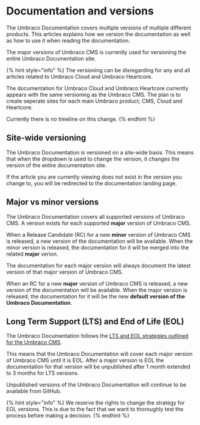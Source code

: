 # Documentation and versions

The Umbraco Documentation covers multiple versions of multiple different products. This articles explains how we version the documentation as well as how to use it when reading the documentation.

The major versions of Umbraco CMS is currently used for versioning the entire Umbraco Documentation site.

{% hint style="info" %}
The versioning can be disregarding for any and all articles related to Umbraco Cloud and Umbraco Heartcore.

The documentation for Umbraco Cloud and Umbraco Heartcore currently appears with the same versioning as the Umbraco CMS. The plan is to create seperate sites for each main Umbraco product; CMS, Cloud and Heartcore.

Currently there is no timeline on this change.
{% endhint %}

## Site-wide versioning

The Umbraco Documentation is versioned on a site-wide basis. This means that when the dropdown is used to change the version, it changes the version of the entire documentation site.

If the article you are currently viewing does not exist in the version you change to, you will be redirected to the documentation landing page.

## Major vs minor versions

The Umbraco Documentation covers all supported versions of Umbraco CMS. A version exists for each supported **major** version of Umbraco CMS.

When a Release Candidate (RC) for a new **minor** version of Umbraco CMS is released, a new version of the documentation will be available. When the minor version is released, the documentation for it will be merged into the related **major** verion.

The documentation for each major version will always document the latest version of that major version of Umbraco CMS.

When an RC for a new **major** version of Umbraco CMS is released, a new version of the documentation will be available. When the major version is released, the documentation for it will be the new **default version of the Umbraco Documentation**.

## Long Term Support (LTS) and End of Life (EOL)

The Umbraco Documentation follows the [LTS and EOL strategies outlined for the Umbraco CMS](https://umbraco.com/products/knowledge-center/long-term-support-and-end-of-life/).

This means that the Umbraco Documentation will cover each major version of Umbraco CMS until it is EOL. After a major version is EOL the documentation for that version will be unpublished after 1 month extended to 3 months for LTS versions.

Unpublished versions of the Umbraco Documentation will continue to be available from GitHub.

{% hint style="info" %}
We reserve the rights to change the strategy for EOL versions. This is due to the fact that we want to thoroughly test the process before making a decision.
{% endhint %}
